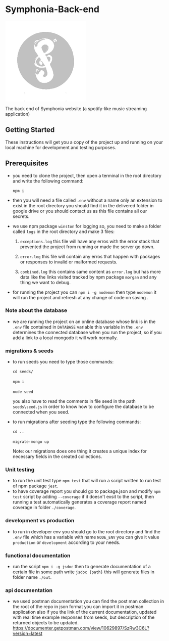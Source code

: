 # Symphonia-Back-end

<img style ="display:block;magin:0 auto;" src='https://github.com/Etshawy1/Symphonia-Back-end/blob/dev/assets/icons/icon.png?raw=true'></img>

The back end of Symphonia website (a spotify-like music streaming application)

## Getting Started

These instructions will get you a copy of the project up and running on your local machine for development and testing purposes.

## Prerequisites

- you need to clone the project, then open a terminal in the root directory and write the following command:

      npm i

- then you will need a file called `.env` without a name only an extension to exist in the root directory you should find it in the delivered folder in google drive or you should contact us as this file contains all our secrets.

- we use npm package `winston` for logging so, you need to make a folder called `logs` in the root directory and make 3 files:

  1. `exceptions.log` this file will have any erros with the error stack that prevented the project from running or made the server go down.

  2. `error.log` this file will contain any erros that happen with packages or responses to invalid or malformed requests.

  3. `combined.log` this contains same content as `error.log` but has more data like the links visited tracked by npm package `morgan` and any thing we want to debug.

- for running the project you can `npm i -g nodemon` then type `nodemon` it will run the project and refresh at any change of code on saving .

### Note about the database

- we are running the project on an online database whose link is in the `.env` file contained in `DATABASE` variable this variable in the `.env` determines the connected database when you run the project, so if you add a link to a local mongodb it will work normally.

### migrations & seeds

- to run seeds you need to type those commands:

      cd seeds/

      npm i

      node seed

  you also have to read the comments in file seed in the path `seeds\seed.js` in order to know how to configure the database to be connected when you seed.

- to run migrations after seeding type the following commands:

      cd ..

      migrate-mongo up

  Note: our migrations does one thing it creates a unique index for necessary fields in the created collections.

### Unit testing

- to run the unit test type `npm test` that will run a script written to run test of npm package `jest`.
- to have coverage report you should go to package.json and modify `npm test` script by adding `--coverage` if it doesn't exsit to the script, then running a test automatically generates a coverage report named coverage in folder `./coverage`.

### development vs production

- to run in developer env you should go to the root directory and find the `.env` file which has a variable with name `NODE_ENV` you can give it value `production` or `development` according to your needs.

### functional documentation

- run the script `npm i -g jsdoc` then to generate documentation of a certain file in some path write `jsdoc {path}` this will generate files in folder name `./out`.

### api documentation

- we used postman documentation you can find the post man collection in the root of the repo in json format you can import it in postman application also if you the link of the current documentation, updated with real time example responses from seeds, but description of the returned objects to be updated.
  https://documenter.getpostman.com/view/10629897/SzRw3C6L?version=latest
